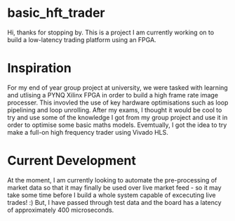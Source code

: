 # basic_hft_trader
Hi, thanks for stopping by. This is a project I am currently working on to build a low-latency trading platform using an FPGA.

# Inspiration
For my end of year group project at university, we were tasked with learning and utlising a PYNQ Xilinx FPGA in order to build a high frame rate image processer. This invovled the use of key hardware optimisations such as loop pipelining and loop unrolling. After my exams, I thought it would be cool to try and use some of the knowledge I got from my group project and use it in order to optimise some basic maths models. Evemtually, I got the idea to try make a full-on high frequency trader using Vivado HLS.

# Current Development
At the moment, I am currently looking to automate the pre-processing of market data so that it may finally be used over live market feed  - so it may take some time before I build a whole system capable of excecuting live trades! :)  But, I have passed through test data and the board has a latency of approximately 400 microseconds.
